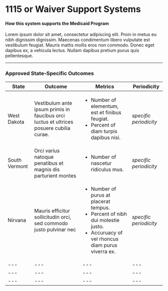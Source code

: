 # 1115 or Waiver Support Systems
#### How this system supports the Medicaid Program 
Lorem ipsum dolor sit amet, consectetur adipiscing elit. Proin in metus eu nibh dignissim dignissim. Maecenas condimentum libero vulputate est vestibulum feugiat. Mauris mattis mollis eros non commodo. Donec eget dapibus ex, a vehicula lectus. Nullam dapibus pretium purus quis pellentesque. 

---
### Approved State-Specific Outcomes
  
| **State** | **Outcome** | **Metrics** | **Periodicity** |
| --- | --- | --- | --- |
| West Dakota | Vestibulum ante ipsum primis in faucibus orci luctus et ultrices posuere cubilia curae. | <ul><li>Number of elementum, est et finibus feugiat.</li><li>Percent of diam turpis dapibus nisi.</li></ul> | *specific periodicity* |
| South Vermont | Orci varius natoque penatibus et magnis dis parturient montes | <ul><li>Number of nascetur ridiculus mus.</li></ul> | *specific periodicity* |
| Nirvana | Mauris efficitur sollicitudin orci, sed commodo justo pulvinar nec | <ul><li>Number of purus at placerat tempus.</li><li>Percent of nibh dui molestie justo.</li><li>Accuruacy of vel rhoncus diam purus viverra ex.</li></ul> | *specific periodicity* |
| --- | --- | --- | --- |
| --- | --- | --- | --- |
| --- | --- | --- | --- |
